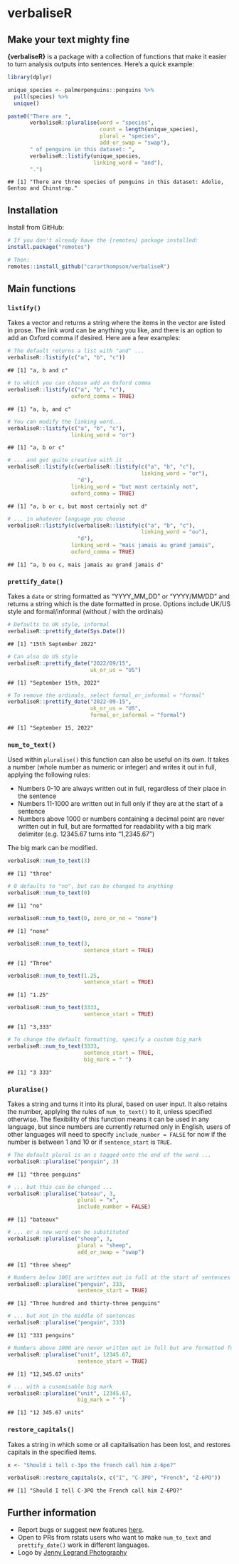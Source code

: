 verbaliseR
================

## Make your text mighty fine

**{verbaliseR}** is a package with a collection of functions that make
it easier to turn analysis outputs into sentences. Here’s a quick
example:

``` r
library(dplyr)

unique_species <- palmerpenguins::penguins %>%
  pull(species) %>%
  unique()

paste0("There are ", 
       verbaliseR::pluralise(word = "species", 
                             count = length(unique_species), 
                             plural = "species", 
                             add_or_swap = "swap"), 
       " of penguins in this dataset: ",
       verbaliseR::listify(unique_species, 
                           linking_word = "and"),
       ".")
```

    ## [1] "There are three species of penguins in this dataset: Adelie, Gentoo and Chinstrap."

## Installation

Install from GitHub:

``` r
# If you don't already have the {remotes} package installed:
install.package("remotes")

# Then:
remotes::install_github("cararthompson/verbaliseR")
```

## Main functions

### `listify()`

Takes a vector and returns a string where the items in the vector are
listed in prose. The link word can be anything you like, and there is an
option to add an Oxford comma if desired. Here are a few examples:

``` r
# The default returns a list with "and" ...
verbaliseR::listify(c("a", "b", "c"))
```

    ## [1] "a, b and c"

``` r
# to which you can choose add an Oxford comma
verbaliseR::listify(c("a", "b", "c"),
                    oxford_comma = TRUE)
```

    ## [1] "a, b, and c"

``` r
# You can modify the linking word...
verbaliseR::listify(c("a", "b", "c"), 
                    linking_word = "or")
```

    ## [1] "a, b or c"

``` r
# ... and get quite creative with it ...
verbaliseR::listify(c(verbaliseR::listify(c("a", "b", "c"), 
                                          linking_word = "or"),
                      "d"),
                    linking_word = "but most certainly not",
                    oxford_comma = TRUE)
```

    ## [1] "a, b or c, but most certainly not d"

``` r
# ... in whatever language you choose
verbaliseR::listify(c(verbaliseR::listify(c("a", "b", "c"), 
                                          linking_word = "ou"),
                      "d"),
                    linking_word = "mais jamais au grand jamais",
                    oxford_comma = TRUE)
```

    ## [1] "a, b ou c, mais jamais au grand jamais d"

### `prettify_date()`

Takes a `date` or string formatted as “YYYY_MM_DD” or “YYYY/MM/DD” and
returns a string which is the date formatted in prose. Options include
UK/US style and formal/informal (without / with the ordinals)

``` r
# Defaults to UK style, informal
verbaliseR::prettify_date(Sys.Date())
```

    ## [1] "15th September 2022"

``` r
# Can also do US style
verbaliseR::prettify_date("2022/09/15", 
                          uk_or_us = "US")
```

    ## [1] "September 15th, 2022"

``` r
# To remove the ordinals, select formal_or_informal = "formal"
verbaliseR::prettify_date("2022-09-15", 
                          uk_or_us = "US", 
                          formal_or_informal = "formal")
```

    ## [1] "September 15, 2022"

### `num_to_text()`

Used within `pluralise()` this function can also be useful on its own.
It takes a number (whole number as numeric or integer) and writes it out
in full, applying the following rules:

-   Numbers 0-10 are always written out in full, regardless of their
    place in the sentence
-   Numbers 11-1000 are written out in full only if they are at the
    start of a sentence
-   Numbers above 1000 or numbers containing a decimal point are never
    written out in full, but are formatted for readability with a big
    mark delimiter (e.g. 12345.67 turns into “1,2345.67”)

The big mark can be modified.

``` r
verbaliseR::num_to_text(3)
```

    ## [1] "three"

``` r
# 0 defaults to "no", but can be changed to anything
verbaliseR::num_to_text(0)
```

    ## [1] "no"

``` r
verbaliseR::num_to_text(0, zero_or_no = "none")
```

    ## [1] "none"

``` r
verbaliseR::num_to_text(3, 
                        sentence_start = TRUE)
```

    ## [1] "Three"

``` r
verbaliseR::num_to_text(1.25, 
                        sentence_start = TRUE)
```

    ## [1] "1.25"

``` r
verbaliseR::num_to_text(3333, 
                        sentence_start = TRUE)
```

    ## [1] "3,333"

``` r
# To change the default formatting, specify a custom big_mark
verbaliseR::num_to_text(3333, 
                        sentence_start = TRUE, 
                        big_mark = " ")
```

    ## [1] "3 333"

### `pluralise()`

Takes a string and turns it into its plural, based on user input. It
also retains the number, applying the rules of `num_to_text()` to it,
unless specified otherwise. The flexibility of this function means it
can be used in any language, but since numbers are currently returned
only in English, users of other languages will need to specify
`include_number = FALSE` for now if the number is between 1 and 10 or if
`sentence_start` is `TRUE`.

``` r
# The default plural is an s tagged onto the end of the word ...
verbaliseR::pluralise("penguin", 3)
```

    ## [1] "three penguins"

``` r
# ... but this can be changed ...
verbaliseR::pluralise("bateau", 3, 
                      plural = "x", 
                      include_number = FALSE)
```

    ## [1] "bateaux"

``` r
# ... or a new word can be substituted
verbaliseR::pluralise("sheep", 3, 
                      plural = "sheep", 
                      add_or_swap = "swap")
```

    ## [1] "three sheep"

``` r
# Numbers below 1001 are written out in full at the start of sentences ...
verbaliseR::pluralise("penguin", 333,
                      sentence_start = TRUE)
```

    ## [1] "Three hundred and thirty-three penguins"

``` r
# ... but not in the middle of sentences
verbaliseR::pluralise("penguin", 333)
```

    ## [1] "333 penguins"

``` r
# Numbers above 1000 are never written out in full but are formatted for readability ...
verbaliseR::pluralise("unit", 12345.67,
                      sentence_start = TRUE)
```

    ## [1] "12,345.67 units"

``` r
# ... with a cusomisable big mark
verbaliseR::pluralise("unit", 12345.67,
                      big_mark = " ")
```

    ## [1] "12 345.67 units"

### `restore_capitals()`

Takes a string in which some or all capitalisation has been lost, and
restores capitals in the specified items.

``` r
x <- "Should i tell c-3po the french call him z-6po?"

verbaliseR::restore_capitals(x, c("I", "C-3PO", "French", "Z-6PO"))
```

    ## [1] "Should I tell C-3PO the French call him Z-6PO?"

## Further information

-   Report bugs or suggest new features
    [here](https://github.com/cararthompson/verbaliseR/issues).
-   Open to PRs from rstats users who want to make `num_to_text` and
    `prettify_date()` work in different languages.
-   Logo by [Jenny Legrand
    Photography](https://www.jennylegrandphotography.com/)
